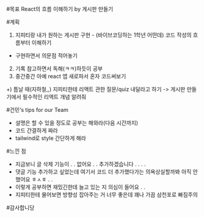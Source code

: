 #목표 React의 흐름 이해하기 by 게시판 만들기

#계획
1) 지피티랑 내가 원하는 게시판 구현 - (바이브코딩하는 1학년 어떤데) 코드 작성의 흐름부터 이해하기
- 구현하면서 의문점 적어놓기
2) 기록 참고하면서 독해(ㅋㅋ)하듯이 공부 
3) 중간중간 아예 react 앱 새로파서 혼자 코드써보기

+) 틈날 때(지하철,,) 지피티한테 리액트 관한 질문/quiz 내달라고 하기
-> 게시판 만들기에서 필수적인 리액트 개념 알려줘

#건민‘s tips for our Team
- 설명은 할 수 있을 정도로 공부는 해와라(다음 시간까지)
- 코드 간결하게 짜라
- tailwind로 style 간단하게 해라

#느낀 점
- 지금보니 글 삭제 기능이  . . 없어요 . . 추가하겠습니다 . . . .
- 댓글 기능 추가하고 싶었는데 여기서 코드 더 추가했다가는 의욕상실할까봐 아직 안했어요 ㅎㅅㅎ . .
- 이렇게 공부하면 재밌긴한데 늘고 있는 지 의심이 들어요 . .
- 지피티한테 물어보면 방향성 잡아주는 거 너무 좋은데 꽤나 가끔 삼천포로 빠짐주의

#감사합니당
